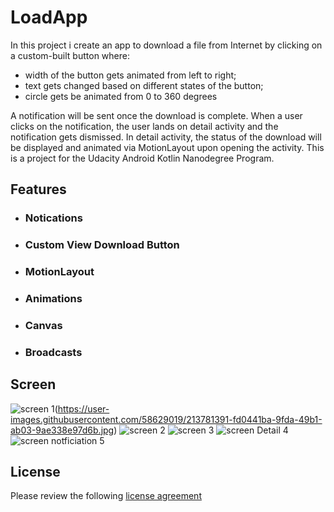 # LoadApp

In this project i  create an app to download a file from Internet by clicking on a custom-built button where:
 - width of the button gets animated from left to right;
 - text gets changed based on different states of the button;
 - circle gets be animated from 0 to 360 degrees

A notification will be sent once the download is complete. When a user clicks on the notification, the user lands on detail activity and the notification gets dismissed. In detail activity, the status of the download will be displayed and animated via MotionLayout upon opening the activity. This is a project for the Udacity Android Kotlin Nanodegree Program.


## Features 

* ### Notications
* ### Custom View Download Button 
* ### MotionLayout
* ### Animations
* ### Canvas
* ### Broadcasts

## Screen

![screen 1](https://user-images.githubusercontent.com/58629019/213781387-ec8245e7-9fbd-442b-99c7-978f402febf2.jpg)(https://user-images.githubusercontent.com/58629019/213781391-fd0441ba-9fda-49b1-ab03-9ae338e97d6b.jpg)
![screen 2](https://user-images.githubusercontent.com/58629019/213781391-fd0441ba-9fda-49b1-ab03-9ae338e97d6b.jpg)
![screen 3](https://user-images.githubusercontent.com/58629019/213781393-cc143de8-6fcc-4620-8ce1-a51cc99ddea0.jpg)
![screen Detail 4](https://user-images.githubusercontent.com/58629019/213781395-aa97734a-0a3a-4c2f-aabd-748cc446e927.jpg)
![screen notficiation 5](https://user-images.githubusercontent.com/58629019/213781396-33d1b4cf-ba58-41e7-9341-3ab0056f3f23.jpg)




## License
Please review the following [license agreement](https://bumptech.github.io/glide/dev/open-source-licenses.html)


